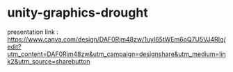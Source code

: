 # unity-graphics-drought

presentation link :
https://www.canva.com/design/DAF0Rjm48zw/1uyI65tWEm6oQ7U5VJ4RIg/edit?utm_content=DAF0Rjm48zw&utm_campaign=designshare&utm_medium=link2&utm_source=sharebutton
